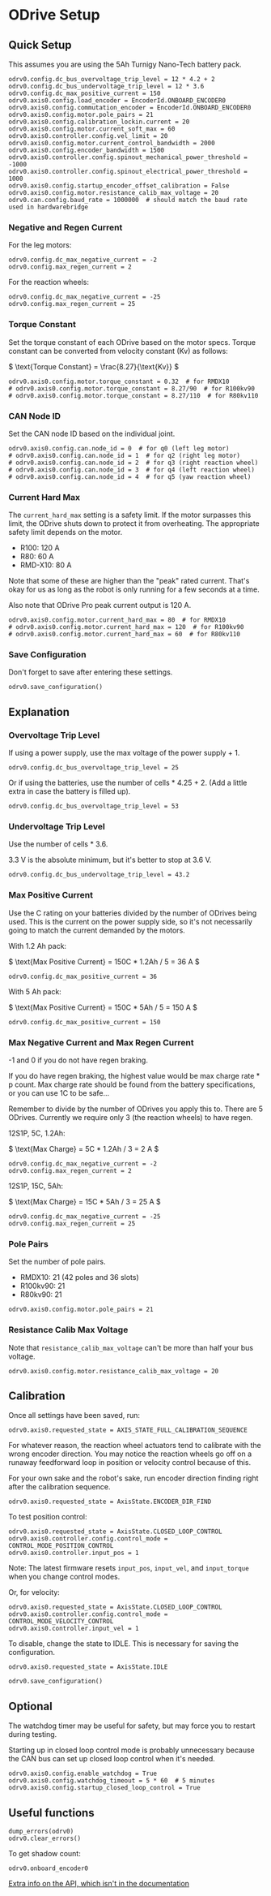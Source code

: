 # ODrive Setup

## Quick Setup

This assumes you are using the 5Ah Turnigy Nano-Tech battery pack.
```
odrv0.config.dc_bus_overvoltage_trip_level = 12 * 4.2 + 2
odrv0.config.dc_bus_undervoltage_trip_level = 12 * 3.6
odrv0.config.dc_max_positive_current = 150
odrv0.axis0.config.load_encoder = EncoderId.ONBOARD_ENCODER0
odrv0.axis0.config.commutation_encoder = EncoderId.ONBOARD_ENCODER0
odrv0.axis0.config.motor.pole_pairs = 21
odrv0.axis0.config.calibration_lockin.current = 20
odrv0.axis0.config.motor.current_soft_max = 60
odrv0.axis0.controller.config.vel_limit = 20
odrv0.axis0.config.motor.current_control_bandwidth = 2000
odrv0.axis0.config.encoder_bandwidth = 1500
odrv0.axis0.controller.config.spinout_mechanical_power_threshold = -1000
odrv0.axis0.controller.config.spinout_electrical_power_threshold = 1000
odrv0.axis0.config.startup_encoder_offset_calibration = False
odrv0.axis0.config.motor.resistance_calib_max_voltage = 20
odrv0.can.config.baud_rate = 1000000  # should match the baud rate used in hardwarebridge
```

### Negative and Regen Current
For the leg motors:
```
odrv0.config.dc_max_negative_current = -2
odrv0.config.max_regen_current = 2
```
For the reaction wheels:
```
odrv0.config.dc_max_negative_current = -25
odrv0.config.max_regen_current = 25
```

### Torque Constant
Set the torque constant of each ODrive based on the motor specs. Torque constant can be converted from velocity constant (Kv) as follows:

$ \text{Torque Constant} = \frac{8.27}{\text{Kv}} $
```
odrv0.axis0.config.motor.torque_constant = 0.32  # for RMDX10
# odrv0.axis0.config.motor.torque_constant = 8.27/90  # for R100kv90
# odrv0.axis0.config.motor.torque_constant = 8.27/110  # for R80kv110
```

### CAN Node ID
Set the CAN node ID based on the individual joint.
```
odrv0.axis0.config.can.node_id = 0  # for q0 (left leg motor)
# odrv0.axis0.config.can.node_id = 1  # for q2 (right leg motor)
# odrv0.axis0.config.can.node_id = 2  # for q3 (right reaction wheel)
# odrv0.axis0.config.can.node_id = 3  # for q4 (left reaction wheel)
# odrv0.axis0.config.can.node_id = 4  # for q5 (yaw reaction wheel)
```

### Current Hard Max
The `current_hard_max` setting is a safety limit. If the motor surpasses this limit, the ODrive shuts down to protect it from overheating. The appropriate safety limit depends on the motor.

- R100: 120 A
- R80: 60 A
- RMD-X10: 80 A

Note that some of these are higher than the "peak" rated current. That's okay for us as long as the robot is only running for a few seconds at a time.

Also note that ODrive Pro peak current output is 120 A. 

```
odrv0.axis0.config.motor.current_hard_max = 80  # for RMDX10
# odrv0.axis0.config.motor.current_hard_max = 120  # for R100kv90
# odrv0.axis0.config.motor.current_hard_max = 60  # for R80kv110
```

### Save Configuration
Don't forget to save after entering these settings.

```
odrv0.save_configuration()
```

## Explanation

### Overvoltage Trip Level
If using a power supply, use the max voltage of the power supply + 1.
```
odrv0.config.dc_bus_overvoltage_trip_level = 25  
```
Or if using the batteries, use the number of cells * 4.25 + 2. (Add a little extra in case the battery is filled up).
```
odrv0.config.dc_bus_overvoltage_trip_level = 53
```

### Undervoltage Trip Level
Use the number of cells * 3.6.

3.3 V is the absolute minimum, but it's better to stop at 3.6 V.
```
odrv0.config.dc_bus_undervoltage_trip_level = 43.2
```

### Max Positive Current
Use the C rating on your batteries divided by the number of ODrives being used. This is the current on the power supply side, so it's not necessarily going to match the current demanded by the motors.

With 1.2 Ah pack:

$ \text{Max Positive Current} = 150C * 1.2Ah / 5 = 36 A $
```
odrv0.config.dc_max_positive_current = 36
```

With 5 Ah pack:

$ \text{Max Positive Current} = 150C * 5Ah / 5 = 150 A $

```
odrv0.config.dc_max_positive_current = 150
```

### Max Negative Current and Max Regen Current

-1  and 0 if you do not have regen braking. 

If you do have regen braking, the highest value would be max charge rate * p count. Max charge rate should be found from the battery specifications, or you can use 1C to be safe...

Remember to divide by the number of ODrives you apply this to. There are 5 ODrives. Currently we require only 3 (the reaction wheels) to have regen.

12S1P, 5C, 1.2Ah:

$ \text{Max Charge} = 5C * 1.2Ah / 3 = 2 A $

```
odrv0.config.dc_max_negative_current = -2
odrv0.config.max_regen_current = 2
```

12S1P, 15C, 5Ah:

$ \text{Max Charge} = 15C * 5Ah / 3 = 25 A $


```
odrv0.config.dc_max_negative_current = -25
odrv0.config.max_regen_current = 25
```

### Pole Pairs
Set the number of pole pairs.
 - RMDX10: 21 (42 poles and 36 slots)
 - R100kv90: 21
 - R80kv90: 21

```
odrv0.axis0.config.motor.pole_pairs = 21
```

### Resistance Calib Max Voltage
Note that `resistance_calib_max_voltage` can't be more than half your bus voltage.

```
odrv0.axis0.config.motor.resistance_calib_max_voltage = 20
```

## Calibration
Once all settings have been saved, run:
```
odrv0.axis0.requested_state = AXIS_STATE_FULL_CALIBRATION_SEQUENCE
```

For whatever reason, the reaction wheel actuators tend to calibrate with the wrong encoder direction. You may notice the reaction wheels go off on a runaway feedforward loop in position or velocity control because of this. 

For your own sake and the robot's sake, run encoder direction finding right after the calibration sequence.
```
odrv0.axis0.requested_state = AxisState.ENCODER_DIR_FIND
```

To test position control:
```
odrv0.axis0.requested_state = AxisState.CLOSED_LOOP_CONTROL
odrv0.axis0.controller.config.control_mode = CONTROL_MODE_POSITION_CONTROL
odrv0.axis0.controller.input_pos = 1
```
Note: The latest firmware resets `input_pos`, `input_vel`, and `input_torque` when you change control modes.

Or, for velocity:
```
odrv0.axis0.requested_state = AxisState.CLOSED_LOOP_CONTROL
odrv0.axis0.controller.config.control_mode = CONTROL_MODE_VELOCITY_CONTROL
odrv0.axis0.controller.input_vel = 1
```
To disable, change the state to IDLE. This is necessary for saving the configuration.

```
odrv0.axis0.requested_state = AxisState.IDLE
```

```
odrv0.save_configuration()
```

## Optional

The watchdog timer may be useful for safety, but may force you to restart during testing.

Starting up in closed loop control mode is probably unnecessary because the CAN bus can set up closed loop control when it's needed.

```
odrv0.axis0.config.enable_watchdog = True
odrv0.axis0.config.watchdog_timeout = 5 * 60  # 5 minutes
odrv0.axis0.config.startup_closed_loop_control = True
```

## Useful functions
```
dump_errors(odrv0)
odrv0.clear_errors()
```

To get shadow count:
```
odrv0.onboard_encoder0
```

[Extra info on the API, which isn't in the documentation](https://github.com/odriverobotics/ODrive/blob/master/Firmware/odrive-interface.yaml)
